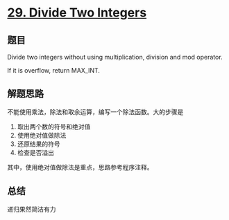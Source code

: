 # [29. Divide Two Integers](https://leetcode-cn.com/problems/divide-two-integers/)

## 题目
Divide two integers without using multiplication, division and mod operator.

If it is overflow, return MAX_INT.

## 解题思路
不能使用乘法，除法和取余运算，编写一个除法函数。大的步骤是
1. 取出两个数的符号和绝对值
1. 使用绝对值做除法
1. 还原结果的符号
1. 检查是否溢出

其中，使用绝对值做除法是重点，思路参考程序注释。

## 总结
递归果然简洁有力
